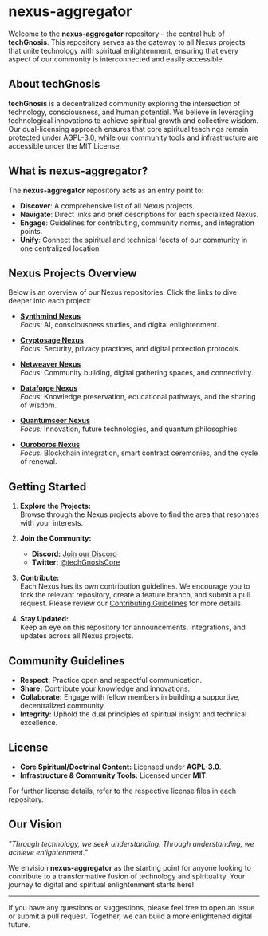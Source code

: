 # nexus-aggregator

Welcome to the **nexus-aggregator** repository – the central hub of **techGnosis**. This repository serves as the gateway to all Nexus projects that unite technology with spiritual enlightenment, ensuring that every aspect of our community is interconnected and easily accessible.

## About techGnosis

**techGnosis** is a decentralized community exploring the intersection of technology, consciousness, and human potential. We believe in leveraging technological innovations to achieve spiritual growth and collective wisdom. Our dual-licensing approach ensures that core spiritual teachings remain protected under AGPL-3.0, while our community tools and infrastructure are accessible under the MIT License.

## What is nexus-aggregator?

The **nexus-aggregator** repository acts as an entry point to:
- **Discover**: A comprehensive list of all Nexus projects.
- **Navigate**: Direct links and brief descriptions for each specialized Nexus.
- **Engage**: Guidelines for contributing, community norms, and integration points.
- **Unify**: Connect the spiritual and technical facets of our community in one centralized location.

## Nexus Projects Overview

Below is an overview of our Nexus repositories. Click the links to dive deeper into each project:

- **[Synthmind Nexus](#)**  
  *Focus:* AI, consciousness studies, and digital enlightenment.

- **[Cryptosage Nexus](#)**  
  *Focus:* Security, privacy practices, and digital protection protocols.

- **[Netweaver Nexus](#)**  
  *Focus:* Community building, digital gathering spaces, and connectivity.

- **[Dataforge Nexus](#)**  
  *Focus:* Knowledge preservation, educational pathways, and the sharing of wisdom.

- **[Quantumseer Nexus](#)**  
  *Focus:* Innovation, future technologies, and quantum philosophies.

- **[Ouroboros Nexus](#)**  
  *Focus:* Blockchain integration, smart contract ceremonies, and the cycle of renewal.

## Getting Started

1. **Explore the Projects:**  
   Browse through the Nexus projects above to find the area that resonates with your interests.

2. **Join the Community:**  
   - **Discord:** [Join our Discord](#)  
   - **Twitter:** [@techGnosisCore](https://twitter.com/techGnosisCore)

3. **Contribute:**  
   Each Nexus has its own contribution guidelines. We encourage you to fork the relevant repository, create a feature branch, and submit a pull request. Please review our [Contributing Guidelines](CONTRIBUTING.md) for more details.

4. **Stay Updated:**  
   Keep an eye on this repository for announcements, integrations, and updates across all Nexus projects.

## Community Guidelines

- **Respect:** Practice open and respectful communication.
- **Share:** Contribute your knowledge and innovations.
- **Collaborate:** Engage with fellow members in building a supportive, decentralized community.
- **Integrity:** Uphold the dual principles of spiritual insight and technical excellence.

## License

- **Core Spiritual/Doctrinal Content:** Licensed under **AGPL-3.0**.
- **Infrastructure & Community Tools:** Licensed under **MIT**.

For further license details, refer to the respective license files in each repository.

## Our Vision

_"Through technology, we seek understanding. Through understanding, we achieve enlightenment."_

We envision **nexus-aggregator** as the starting point for anyone looking to contribute to a transformative fusion of technology and spirituality. Your journey to digital and spiritual enlightenment starts here!

---

If you have any questions or suggestions, please feel free to open an issue or submit a pull request. Together, we can build a more enlightened digital future.
